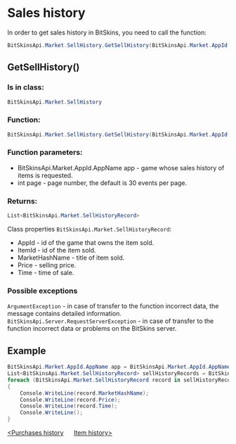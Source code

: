 ﻿# Sales history

In order to get sales history in BitSkins, you need to call the function:

```csharp
BitSkinsApi.Market.SellHistory.GetSellHistory(BitSkinsApi.Market.AppId.AppName app, int page);
```

## GetSellHistory()

### Is in class:

```csharp
BitSkinsApi.Market.SellHistory
```

### Function:

```csharp
BitSkinsApi.Market.SellHistory.GetSellHistory(BitSkinsApi.Market.AppId.AppName app, int page);
```

### Function parameters:

* BitSkinsApi.Market.AppId.AppName app - game whose sales history of items is requested.
* int page - page number, the default is 30 events per page.

### Returns:

```csharp
List<BitSkinsApi.Market.SellHistoryRecord>
```

Class properties ```BitSkinsApi.Market.SellHistoryRecord```:
* AppId - id of the game that owns the item sold.
* ItemId - id of the item sold.
* MarketHashName - title of item sold.
* Price - selling price.
* Time - time of sale.

### Possible exceptions
```ArgumentException``` - in case of transfer to the function incorrect data, the message contains detailed information.
\
```BitSkinsApi.Server.RequestServerException``` - in case of transfer to the function incorrect data or problems on the BitSkins server.

## Example

```csharp
BitSkinsApi.Market.AppId.AppName app = BitSkinsApi.Market.AppId.AppName.CounterStrikGlobalOffensive;
List<BitSkinsApi.Market.SellHistoryRecord> sellHistoryRecords = BitSkinsApi.Market.SellHistory.GetSellHistory(app, 1);
foreach (BitSkinsApi.Market.SellHistoryRecord record in sellHistoryRecords)
{
    Console.WriteLine(record.MarketHashName);
    Console.WriteLine(record.Price);
    Console.WriteLine(record.Time);
    Console.WriteLine();
}
```

[<Purchases history](https://github.com/dmitrydnl/BitSkinsApi/blob/master/docs/eng/market/buy_history.md) &nbsp;&nbsp;&nbsp;&nbsp; [Item history>](https://github.com/dmitrydnl/BitSkinsApi/blob/master/docs/eng/market/item_history.md)